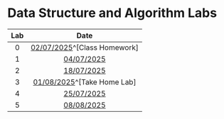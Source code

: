 # Data Structure and Algorithm Labs

| Lab | Date |
| :-----: | :--: |
| 0 | [02/07/2025](Lab00/Lab00.md)^[Class Homework] |
| 1 | [04/07/2025](Lab01/Lab01.md) |
| 2 | [18/07/2025](Lab02/Lab02.md) |
| 3 | [01/08/2025](Lab03/Lab03.md)^[Take Home Lab] |
| 4 | [25/07/2025](Lab04/Lab04.md) |
| 5 | [08/08/2025](Lab05/Lab05.md) |
